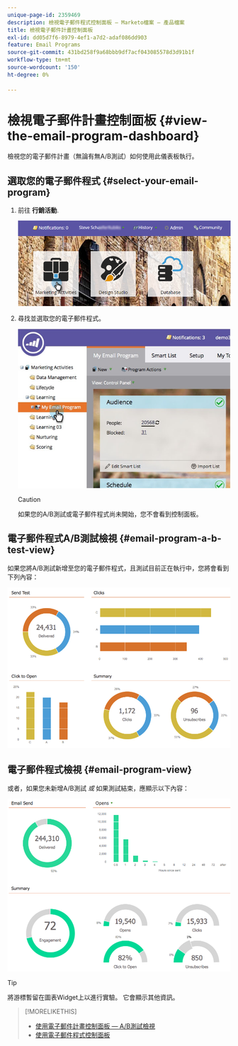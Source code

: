 ```yaml
---
unique-page-id: 2359469
description: 檢視電子郵件程式控制面板 — Marketo檔案 — 產品檔案
title: 檢視電子郵件計畫控制面板
exl-id: dd05d7f6-8979-4ef1-a7d2-adaf086dd903
feature: Email Programs
source-git-commit: 431bd258f9a68bbb9df7acf043085578d3d91b1f
workflow-type: tm+mt
source-wordcount: '150'
ht-degree: 0%

---
```


# 檢視電子郵件計畫控制面板 {#view-the-email-program-dashboard}

檢視您的電子郵件計畫（無論有無A/B測試）如何使用此儀表板執行。

## 選取您的電子郵件程式 {#select-your-email-program}

1. 前往 **行銷活動**.

   ![](assets/login-marketing-activities.png)

1. 尋找並選取您的電子郵件程式。

   ![](assets/selectemailprogram.jpg)

   >[!CAUTION]
   >
   >如果您的A/B測試或電子郵件程式尚未開始，您不會看到控制面板。

## 電子郵件程式A/B測試檢視 {#email-program-a-b-test-view}

如果您將A/B測試新增至您的電子郵件程式，且測試目前正在執行中，您將會看到下列內容：

![](assets/image2014-9-12-14-3a2-3a25.png)

## 電子郵件程式檢視 {#email-program-view}

或者，如果您未新增A/B測試 *或* 如果測試結束，應顯示以下內容：

![](assets/image2014-9-12-14-3a3-3a3.png)

>[!TIP]
>
>將游標暫留在圖表Widget上以進行實驗。 它會顯示其他資訊。

>[!MORELIKETHIS]
>
>* [使用電子郵件計畫控制面板 — A/B測試檢視](/help/marketo/product-docs/email-marketing/email-programs/email-program-actions/email-test-a-b-test/use-the-email-program-dashboard-a-b-test-view.md)
>* [使用電子郵件程式控制面板](/help/marketo/product-docs/email-marketing/email-programs/email-program-data/use-the-email-program-dashboard.md)
